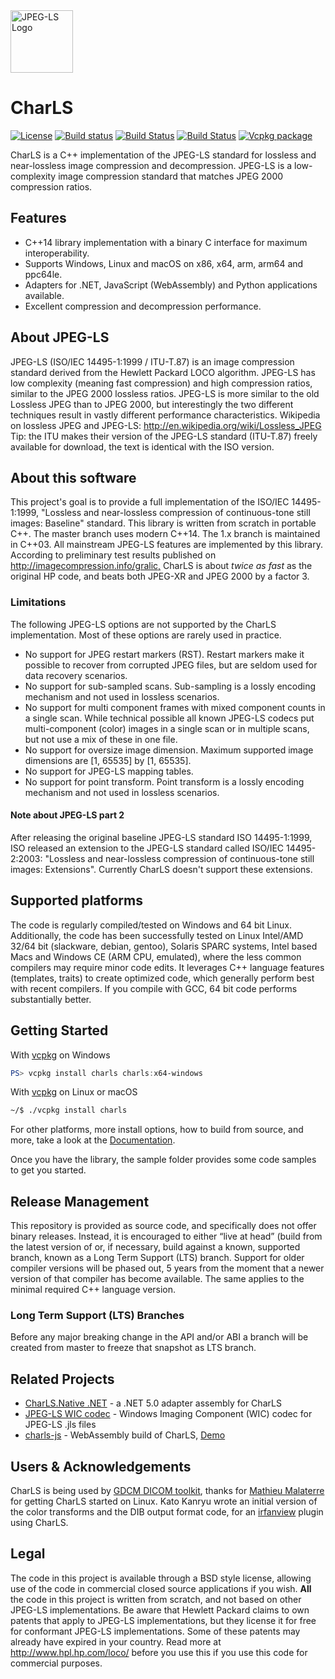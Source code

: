 
<img src="https://raw.githubusercontent.com/team-charls/charls/master/doc/jpeg_ls_logo.png" alt="JPEG-LS Logo" width="100"/>

# CharLS

[![License](https://img.shields.io/badge/License-BSD%203--Clause-blue.svg)](https://raw.githubusercontent.com/team-charls/charls/master/LICENSE.md)
[![Build status](https://ci.appveyor.com/api/projects/status/yq0naf3v2m8nfa8r/branch/master?svg=true)](https://ci.appveyor.com/project/vbaderks/charls/branch/master)
[![Build Status](https://travis-ci.org/team-charls/charls.svg?branch=master)](https://travis-ci.org/team-charls/charls)
[![Build Status](https://dev.azure.com/team-charls/charls/_apis/build/status/team-charls.charls?branchName=master)](https://dev.azure.com/team-charls/charls/_build/latest?definitionId=2&branchName=master)
[![Vcpkg package](https://repology.org/badge/version-for-repo/vcpkg/charls.svg)](https://repology.org/metapackage/charls)

CharLS is a C++ implementation of the JPEG-LS standard for lossless and near-lossless image compression and decompression.
JPEG-LS is a low-complexity image compression standard that matches JPEG 2000 compression ratios.

## Features

* C++14 library implementation with a binary C interface for maximum interoperability.
* Supports Windows, Linux and macOS on x86, x64, arm, arm64 and ppc64le.
* Adapters for .NET, JavaScript (WebAssembly) and Python applications available.
* Excellent compression and decompression performance.

## About JPEG-LS

JPEG-LS (ISO/IEC 14495-1:1999 / ITU-T.87) is an image compression standard derived from the Hewlett Packard LOCO algorithm. JPEG-LS has low complexity (meaning fast compression) and high compression ratios, similar to the JPEG 2000 lossless ratios. JPEG-LS is more similar to the old Lossless JPEG than to JPEG 2000, but interestingly the two different techniques result in vastly different performance characteristics.
Wikipedia on lossless JPEG and JPEG-LS: <http://en.wikipedia.org/wiki/Lossless_JPEG>
Tip: the ITU makes their version of the JPEG-LS standard (ITU-T.87) freely available for download, the text is identical with the ISO version.

## About this software

This project's goal is to provide a full implementation of the ISO/IEC 14495-1:1999, "Lossless and near-lossless compression of continuous-tone still images: Baseline" standard. This library is written from scratch in portable C++. The master branch uses modern C++14. The 1.x branch is maintained in C++03. All mainstream JPEG-LS features are implemented by this library.
According to preliminary test results published on <http://imagecompression.info/gralic,> CharLS is about *twice as fast* as the original HP code, and beats both JPEG-XR and JPEG 2000 by a factor 3.

### Limitations

The following JPEG-LS options are not supported by the CharLS implementation. Most of these options are rarely used in practice.

* No support for JPEG restart markers (RST).
  Restart markers make it possible to recover from corrupted JPEG files, but are seldom used for data recovery scenarios.
* No support for sub-sampled scans.
  Sub-sampling is a lossly encoding mechanism and not used in lossless scenarios.
* No support for multi component frames with mixed component counts in a single scan.
  While technical possible all known JPEG-LS codecs put multi-component (color) images in a single scan
  or in multiple scans, but not use a mix of these in one file.
* No support for oversize image dimension. Maximum supported image dimensions are [1, 65535] by [1, 65535].
* No support for JPEG-LS mapping tables.
* No support for point transform.
  Point transform is a lossly encoding mechanism and not used in lossless scenarios.

#### Note about JPEG-LS part 2

After releasing the original baseline JPEG-LS standard ISO 14495-1:1999, ISO released an extension to the JPEG-LS standard called ISO/IEC 14495-2:2003: "Lossless and near-lossless compression of continuous-tone still images: Extensions". Currently CharLS doesn't support these extensions.

## Supported platforms

The code is regularly compiled/tested on Windows and 64 bit Linux. Additionally, the code has been successfully tested on Linux Intel/AMD 32/64 bit (slackware, debian, gentoo), Solaris SPARC systems, Intel based Macs and Windows CE (ARM CPU, emulated), where the less common compilers may require minor code edits. It leverages C++ language features (templates, traits) to create optimized code, which generally perform best with recent compilers. If you compile with GCC, 64 bit code performs substantially better.

## Getting Started

With [vcpkg](https://github.com/Microsoft/vcpkg) on Windows

```powershell
PS> vcpkg install charls charls:x64-windows
```

With [vcpkg](https://github.com/Microsoft/vcpkg) on Linux or macOS

```bash
~/$ ./vcpkg install charls
```

For other platforms, more install options, how to build from source, and more, take a look at the [Documentation](https://github.com/team-charls/charls/wiki).

Once you have the library, the sample folder provides some code samples to get you started.

## Release Management

This repository is provided as source code, and specifically does not offer binary releases. Instead, it is encouraged to either “live at head” (build from the latest version of or, if necessary, build against a known, supported branch, known as a Long Term Support (LTS) branch.
Support for older compiler versions will be phased out, 5 years from the moment that a newer version of that compiler has become available. The same applies to the minimal required C++ language version.

### Long Term Support (LTS) Branches

Before any major breaking change in the API and/or ABI a branch will be created from master to freeze that snapshot as LTS branch.

## Related Projects

* [CharLS.Native .NET](https://github.com/team-charls/charls-native-dotnet) - a .NET 5.0 adapter assembly for CharLS
* [JPEG-LS WIC codec](https://github.com/team-charls/jpegls-wic-codec) - Windows Imaging Component (WIC) codec for JPEG-LS .jls files
* [charls-js](https://github.com/chafey/charls-js) - WebAssembly build of CharLS, [Demo](https://chafey.github.io/charls-js/test/browser/index.html)

## Users & Acknowledgements

CharLS is being used by [GDCM DICOM toolkit](http://sourceforge.net/projects/gdcm/), thanks for [Mathieu Malaterre](http://sourceforge.net/users/malat) for getting CharLS started on Linux. Kato Kanryu wrote an initial version of the color transforms and the DIB output format code, for an [irfanview](http://www.irfanview.com) plugin using CharLS.

## Legal

The code in this project is available through a BSD style license, allowing use of the code in commercial closed source applications if you wish. **All** the code in this project is written from scratch, and not based on other JPEG-LS implementations. Be aware that Hewlett Packard claims to own patents that apply to JPEG-LS implementations, but they license it for free for conformant JPEG-LS implementations. Some of these patents may already have expired in your country. Read more at <http://www.hpl.hp.com/loco/> before you use this if you use this code for commercial purposes.
